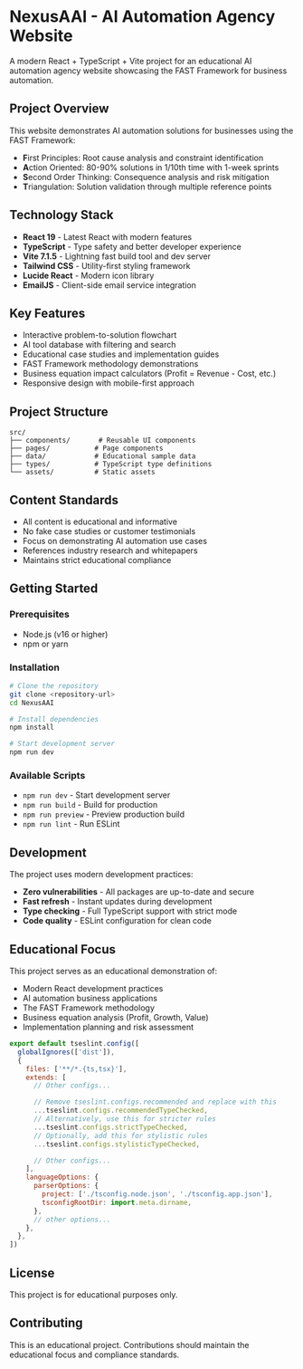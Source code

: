 # NexusAAI - AI Automation Agency Website

A modern React + TypeScript + Vite project for an educational AI automation agency website showcasing the FAST Framework for business automation.

## Project Overview

This website demonstrates AI automation solutions for businesses using the FAST Framework:
- **F**irst Principles: Root cause analysis and constraint identification
- **A**ction Oriented: 80-90% solutions in 1/10th time with 1-week sprints
- **S**econd Order Thinking: Consequence analysis and risk mitigation
- **T**riangulation: Solution validation through multiple reference points

## Technology Stack

- **React 19** - Latest React with modern features
- **TypeScript** - Type safety and better developer experience
- **Vite 7.1.5** - Lightning fast build tool and dev server
- **Tailwind CSS** - Utility-first styling framework
- **Lucide React** - Modern icon library
- **EmailJS** - Client-side email service integration

## Key Features

- Interactive problem-to-solution flowchart
- AI tool database with filtering and search
- Educational case studies and implementation guides
- FAST Framework methodology demonstrations
- Business equation impact calculators (Profit = Revenue - Cost, etc.)
- Responsive design with mobile-first approach

## Project Structure

```
src/
├── components/       # Reusable UI components
├── pages/           # Page components
├── data/            # Educational sample data
├── types/           # TypeScript type definitions
└── assets/          # Static assets
```

## Content Standards

- All content is educational and informative
- No fake case studies or customer testimonials
- Focus on demonstrating AI automation use cases
- References industry research and whitepapers
- Maintains strict educational compliance

## Getting Started

### Prerequisites
- Node.js (v16 or higher)
- npm or yarn

### Installation

```bash
# Clone the repository
git clone <repository-url>
cd NexusAAI

# Install dependencies
npm install

# Start development server
npm run dev
```

### Available Scripts

- `npm run dev` - Start development server
- `npm run build` - Build for production
- `npm run preview` - Preview production build
- `npm run lint` - Run ESLint

## Development

The project uses modern development practices:

- **Zero vulnerabilities** - All packages are up-to-date and secure
- **Fast refresh** - Instant updates during development
- **Type checking** - Full TypeScript support with strict mode
- **Code quality** - ESLint configuration for clean code

## Educational Focus

This project serves as an educational demonstration of:
- Modern React development practices
- AI automation business applications
- The FAST Framework methodology
- Business equation analysis (Profit, Growth, Value)
- Implementation planning and risk assessment

```js
export default tseslint.config([
  globalIgnores(['dist']),
  {
    files: ['**/*.{ts,tsx}'],
    extends: [
      // Other configs...

      // Remove tseslint.configs.recommended and replace with this
      ...tseslint.configs.recommendedTypeChecked,
      // Alternatively, use this for stricter rules
      ...tseslint.configs.strictTypeChecked,
      // Optionally, add this for stylistic rules
      ...tseslint.configs.stylisticTypeChecked,

      // Other configs...
    ],
    languageOptions: {
      parserOptions: {
        project: ['./tsconfig.node.json', './tsconfig.app.json'],
        tsconfigRootDir: import.meta.dirname,
      },
      // other options...
    },
  },
])
```

## License

This project is for educational purposes only.

## Contributing

This is an educational project. Contributions should maintain the educational focus and compliance standards.
